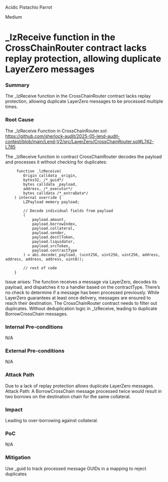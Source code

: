 Acidic Pistachio Parrot

Medium

# _lzReceive function in the CrossChainRouter contract lacks replay protection, allowing duplicate LayerZero messages

### Summary

The _lzReceive function in the CrossChainRouter contract lacks replay protection, allowing duplicate LayerZero messages to be processed multiple times.

### Root Cause

The _lzReceive Function in CrossChainRouter.sol: https://github.com/sherlock-audit/2025-05-lend-audit-contest/blob/main/Lend-V2/src/LayerZero/CrossChainRouter.sol#L742-L785

The _lzReceive function in contract CrossChainRouter decodes the payload and processes it without checking for duplicates:
```solidity
     function _lzReceive(
        Origin calldata _origin,
        bytes32, /*_guid*/
        bytes calldata _payload,
        address, /*_executor*/
        bytes calldata /*_extraData*/
    ) internal override {
        LZPayload memory payload;

        // Decode individual fields from payload
        (
            payload.amount,
            payload.borrowIndex,
            payload.collateral,
            payload.sender,
            payload.destlToken,
            payload.liquidator,
            payload.srcToken,
            payload.contractType
        ) = abi.decode(_payload, (uint256, uint256, uint256, address, address, address, address, uint8));

        // rest of code
    }
```
Issue arises: The function receives a message via LayerZero, decodes its payload, and dispatches it to a handler based on the contractType. There’s no check to determine if a message has been processed previously.
While LayerZero guarantees at least once delivery, messages are ensured to reach their destination. The CrossChainRouter contract needs to filter out duplicates. Without deduplication logic in _lzReceive, leading to duplicate BorrowCrossChain messages.

### Internal Pre-conditions

N/A

### External Pre-conditions

N/A

### Attack Path

Due to a lack of replay protection allows duplicate LayerZero messages.
Attack Path: A BorrowCrossChain message processed twice would result in two borrows on the destination chain for the same collateral.

### Impact

Leading to over-borrowing against collateral.

### PoC

N/A

### Mitigation

Use _guid to track processed message GUIDs in a mapping to reject duplicates